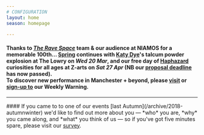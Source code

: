 ```yaml
---
# CONFIGURATION
layout: home
season: homepage

---
```

#### Thanks to [*The Rave Space*](/current/2019-springsummer/dickie) team & our audience at NIAMOS for a memorable 100th… [Spring](/current/2019-springsummer) continues with [Katy Dye](/current/2019-springsummer/dye)'s talcum powder explosion at The Lowry on *Wed 20 Mar*, and our free day of [Haphazard](/current/2019-haphazard) curiosities for all ages at Z-arts on *Sat 27 Apr* (NB our [proposal deadline](/hab/haphazard) has now passed).<br>To discover new performance in Manchester + beyond, please <a href="http://wordofwarning.posthaven.com" target="_blank">visit</a> or <a href="http://eepurl.com/i_Odb" target="_blank">sign-up to</a> our Weekly Warning.          
<hr>               
#### If you came to to one of our events [last Autumn](/archive/2018-autumnwinter) we'd like to find out more about you — *who* you are, *why* you came along, and *what* you think of us — so if you've got five minutes spare, please visit our <a href="http://research.audiencesurveys.org/s.asp?k=152950990710" target="_blank">survey</a>.
